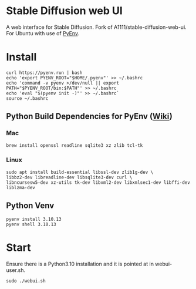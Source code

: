 # Stable Diffusion web UI
A web interface for Stable Diffusion. Fork of A1111/stable-diffusion-web-ui. For Ubuntu with use of [PyEnv](https://github.com/pyenv/pyenv).

# Install
```
curl https://pyenv.run | bash
echo 'export PYENV_ROOT="$HOME/.pyenv"' >> ~/.bashrc
echo 'command -v pyenv >/dev/null || export PATH="$PYENV_ROOT/bin:$PATH"' >> ~/.bashrc
echo 'eval "$(pyenv init -)"' >> ~/.bashrc`
source ~/.bashrc
```

## Python Build Dependencies for PyEnv ([Wiki](https://github.com/pyenv/pyenv/wiki#suggested-build-environment))
### Mac
```
brew install openssl readline sqlite3 xz zlib tcl-tk
```

### Linux
```
sudo apt install build-essential libssl-dev zlib1g-dev \
libbz2-dev libreadline-dev libsqlite3-dev curl \
libncursesw5-dev xz-utils tk-dev libxml2-dev libxmlsec1-dev libffi-dev liblzma-dev
```

## Python Venv
```
pyenv install 3.10.13
pyenv shell 3.10.13
```

# Start
Ensure there is a Python3.10 installation and it is pointed at in webui-user.sh.
```
sudo ./webui.sh
```
